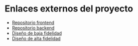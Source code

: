 # Enlaces externos del proyecto
- [Repositorio frontend](https://github.com/stariluz/uach-se-checklists-webapp)
- [Repositorio backend](https://github.com/stariluz/uach-se-checklists-webapp-server)
- [Diseño de baja fidelidad](https://miro.com/app/board/uXjVLfcULEs=/?share_link_id=128442796959)
- [Diseño de alta fidelidad](https://www.figma.com/design/nXBOxjDgRj6V7wN7VFJkxC/SLLTC-Prototipo-Alta-fidelidad?node-id=0-1&t=k985VqnfSenRpdut-1)